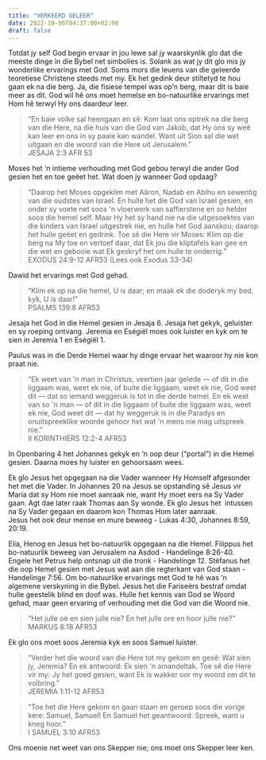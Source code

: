 ```yaml
---
title: "VERKEERD GELEER"
date: 2022-10-06T04:37:00+02:00
draft: false
---
```

<html>
 <head></head>
 <body>
  <p>Totdat jy self God begin ervaar in jou lewe sal jy waarskynlik glo dat die meeste dinge in die Bybel net simbolies is. Solank as wat jy dit glo mis jy wonderlike ervarings met God. Soms mors die leuens van die geleerde teoretiese Christene steeds met my. Ek het gedink deur stiltetyd te hou gaan ek na die berg. Ja, die fisiese tempel was op’n berg, maar dit is baie meer as dit. God wil hê ons moet hemelse en bo-natuurlike ervarings met Hom hê terwyl Hy ons daardeur leer.</p>
  <blockquote>
   <p>“En baie volke sal heengaan en sê: Kom laat ons optrek na die berg van die Here, na die huis van die God van Jakob, dat Hy ons sy weë kan leer en ons in sy paaie kan wandel. Want uit Sion sal die wet uitgaan en die woord van die Here uit Jerusalem.”<br>‭‭JESAJA‬ ‭2:3 AFR 53</p>
  </blockquote>
  <p>Moses het ‘n intieme verhouding met God gebou terwyl die ander God gesien het en toe geëet het. Wat doen jy wanneer God opdaag?</p>
  <blockquote>
   <p>“Daarop het Moses opgeklim met Aäron, Nadab en Abíhu en sewentig van die oudstes van Israel. En hulle het die God van Israel gesien, en onder sy voete net soos 'n vloerwerk van saffierstene en so helder soos die hemel self. Maar Hy het sy hand nie na die uitgesoektes van die kinders van Israel uitgestrek nie, en hulle het God aanskou; daarop het hulle geëet en gedrink. Toe sê die Here vir Moses: Klim op die berg na My toe en vertoef daar, dat Ek jou die kliptafels kan gee en die wet en gebooie wat Ek geskryf het om hulle te onderrig.”<br>‭‭EXODUS‬ ‭24:9-12‬ ‭AFR53‬‬ (Lees ook Exodus 33-34)</p>
  </blockquote>
  <p>Dawid het ervarings met God gehad.</p>
  <blockquote>
   <p>“Klim ek op na die hemel, U is daar; en maak ek die doderyk my bed, kyk, U is daar!”<br>‭‭PSALMS‬ ‭139:8‬ ‭AFR53‬‬</p>
  </blockquote>
  <p>Jesaja het God in die Hemel gesien in Jesaja 6. Jesaja het gekyk, geluister en sy roeping ontvang. Jeremia en Eségiël moes ook luister en kyk om te sien in Jeremia 1 en Eségiël 1.</p>
  <p>Paulus was in die Derde Hemel waar hy dinge ervaar het waaroor hy nie kon praat nie.</p>
  <blockquote>
   <p>“Ek weet van 'n man in Christus, veertien jaar gelede — of dit in die liggaam was, weet ek nie, of buite die liggaam, weet ek nie, God weet dit — dat so iemand weggeruk is tot in die derde hemel. En ek weet van so 'n man — of dit in die liggaam of buite die liggaam was, weet ek nie, God weet dit — dat hy weggeruk is in die Paradys en onuitspreeklike woorde gehoor het wat 'n mens nie mag uitspreek nie.”<br>‭‭II KORINTHIËRS‬ ‭12:2-4‬ ‭AFR53‬‬</p>
  </blockquote>
  <p>In Openbaring 4 het Johannes gekyk en ‘n oop deur (“portal”) in die Hemel gesien. Daarna moes hy luister en gehoorsaam wees.</p>
  <p>Ek glo Jesus het opgegaan na die Vader wanneer Hy Homself afgesonder het met die Vader. In Johannes 20 na Jesus se opstanding sê Jesus vir Maria dat sy Hom nie moet aanraak nie, want Hy moet eers na Sy Vader gaan. Agt dae later raak Thomas aan Sy wonde. Ek glo Jesus het &nbsp;intussen na Sy Vader gegaan en daarom kon Thomas Hom later aanraak.<br>Jesus het ook deur mense en mure beweeg - Lukas 4:30, Johannes 8:59, 20:19.</p>
  <p>Elía, Henog en Jesus het bo-natuurlik opgegaan na die Hemel. Filippus het bo-natuurlik beweeg van Jerusalem na Asdod - Handelinge 8:26-40. Engele het Petrus help ontsnap uit die tronk - Handelinge 12. Stéfanus het die oop Hemel gesien met Jesus wat aan die regterkant van God staan - Handelinge 7:56. Om bo-natuurlike ervarings met God te hê was ‘n algemene verskyning in die Bybel. Jesus het die Fariseërs bestraf omdat hulle geestelik blind en doof was. Hulle het kennis van God se Woord gehad, maar geen ervaring of verhouding met die God van die Woord nie.</p>
  <blockquote>
   <p>“Het julle oë en sien julle nie? En het julle ore en hoor julle nie?”<br>‭‭MARKUS‬ ‭8:18‬ ‭AFR53‬‬</p>
  </blockquote>
  <p>Ek glo ons moet soos Jeremia kyk en soos Samuel luister.</p>
  <blockquote>
   <p>“Verder het die woord van die Here tot my gekom en gesê: Wat sien jy, Jeremia? En ek antwoord: Ek sien 'n amandeltak. Toe sê die Here vir my: Jy het goed gesien, want Ek is wakker oor my woord om dit te volbring.”<br>‭‭JEREMIA‬ ‭1:11-12‬ ‭AFR53‬‬</p>
  </blockquote>
  <blockquote>
   <p>“Toe het die Here gekom en gaan staan en geroep soos die vorige kere: Samuel, Samuel! En Samuel het geantwoord: Spreek, want u kneg hoor.”<br>‭‭I SAMUEL‬ ‭3:10‬ ‭AFR53‬‬</p>
  </blockquote>
  <p>Ons moenie net weet van ons Skepper nie; ons moet ons Skepper leer ken.<br>&nbsp;</p>
 </body>
</html>